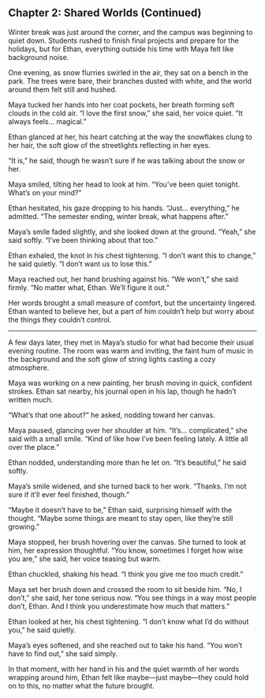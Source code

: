 ## Chapter 2: Shared Worlds (Continued)  

Winter break was just around the corner, and the campus was beginning to quiet down. Students rushed to finish final projects and prepare for the holidays, but for Ethan, everything outside his time with Maya felt like background noise.  

One evening, as snow flurries swirled in the air, they sat on a bench in the park. The trees were bare, their branches dusted with white, and the world around them felt still and hushed.  

Maya tucked her hands into her coat pockets, her breath forming soft clouds in the cold air. “I love the first snow,” she said, her voice quiet. “It always feels… magical.”  

Ethan glanced at her, his heart catching at the way the snowflakes clung to her hair, the soft glow of the streetlights reflecting in her eyes.  

“It is,” he said, though he wasn’t sure if he was talking about the snow or her.  

Maya smiled, tilting her head to look at him. “You’ve been quiet tonight. What’s on your mind?”  

Ethan hesitated, his gaze dropping to his hands. “Just… everything,” he admitted. “The semester ending, winter break, what happens after.”  

Maya’s smile faded slightly, and she looked down at the ground. “Yeah,” she said softly. “I’ve been thinking about that too.”  

Ethan exhaled, the knot in his chest tightening. “I don’t want this to change,” he said quietly. “I don’t want us to lose this.”  

Maya reached out, her hand brushing against his. “We won’t,” she said firmly. “No matter what, Ethan. We’ll figure it out.”  

Her words brought a small measure of comfort, but the uncertainty lingered. Ethan wanted to believe her, but a part of him couldn’t help but worry about the things they couldn’t control.  

---

A few days later, they met in Maya’s studio for what had become their usual evening routine. The room was warm and inviting, the faint hum of music in the background and the soft glow of string lights casting a cozy atmosphere.  

Maya was working on a new painting, her brush moving in quick, confident strokes. Ethan sat nearby, his journal open in his lap, though he hadn’t written much.  

“What’s that one about?” he asked, nodding toward her canvas.  

Maya paused, glancing over her shoulder at him. “It’s… complicated,” she said with a small smile. “Kind of like how I’ve been feeling lately. A little all over the place.”  

Ethan nodded, understanding more than he let on. “It’s beautiful,” he said softly.  

Maya’s smile widened, and she turned back to her work. “Thanks. I’m not sure if it’ll ever feel finished, though.”  

“Maybe it doesn’t have to be,” Ethan said, surprising himself with the thought. “Maybe some things are meant to stay open, like they’re still growing.”  

Maya stopped, her brush hovering over the canvas. She turned to look at him, her expression thoughtful. “You know, sometimes I forget how wise you are,” she said, her voice teasing but warm.  

Ethan chuckled, shaking his head. “I think you give me too much credit.”  

Maya set her brush down and crossed the room to sit beside him. “No, I don’t,” she said, her tone serious now. “You see things in a way most people don’t, Ethan. And I think you underestimate how much that matters.”  

Ethan looked at her, his chest tightening. “I don’t know what I’d do without you,” he said quietly.  

Maya’s eyes softened, and she reached out to take his hand. “You won’t have to find out,” she said simply.  

In that moment, with her hand in his and the quiet warmth of her words wrapping around him, Ethan felt like maybe—just maybe—they could hold on to this, no matter what the future brought.  
